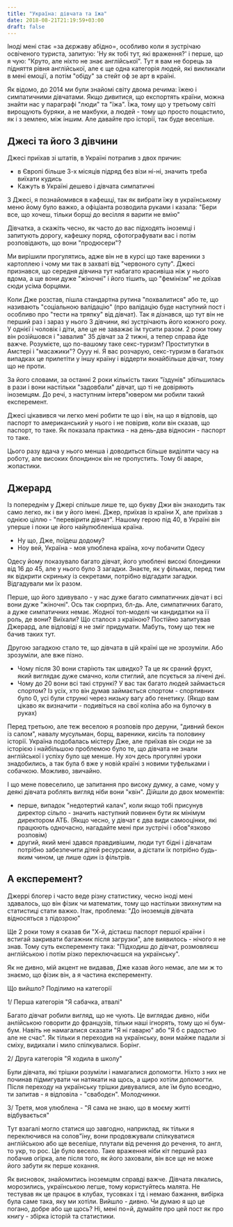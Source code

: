 ```yaml
---
title: "Україна: дівчата та їжа"
date: 2018-08-21T21:19:59+03:00
draft: false
---
```


Іноді мені стає =за дєржаву абідно=, особливо коли я зустрічаю освіченого туриста,
запитую: 'Ну як тобі тут, які враження?' і перше, що я чую: 
"Круто, але ніхто не знає англійської". Тут я вам не борець за підняття рівня англійської,
але є ще одна категорія людей, які викликали в мені емоції, а потім "обіду" за стейт оф зе арт в країні.

Як відомо, до 2014 ми були знайомі світу двома речима: їжею і симпатичними дівчатами.
Якщо дивитися, що експортять країни, можна знайти нас у параграфі "люди" та "їжа".
Їжа, тому що у третьому світі вирощують буряки, а не макбуки, а людей - тому що просто пощастило,
як і з землею, між іншим. Але давайте про історії, так буде веселіше.

## Джесі та його 3 дівчини

Джесі приїхав зі штатів, в Україні потрапив з двох причин:

- в Європі більше 3-х місяців підряд без візи ні-ні, значить треба виїхати кудись
- Кажуть в Україні дешево і дівчата симпатичні

З Джесі, я познайомився в кафешці, так як вибрати їжу в українському меню йому було важко, 
а офіціанта розводила руками і казала: "Бери все, що хочеш, тільки борщі до весілля я варити не вмію"

Дівчатка, а скажіть чесно, як часто до вас підходять іноземці і запитують дорогу, кафешку поряд, 
сфотографувати вас і потім розповідають, що вони "продюсери"?

Ми вирішили прогулятись, адже він не в курсі що таке вареники з картоплею і чому ми так в захваті
від "червоного супу". Джесі признався, що середня дівчина тут набагато красивіша ніж у нього вдома, а ще
вони дуже "жіночні" і його тішить, що "фемінізм" не доїхав сюди усіма борцями. 

Коли Дже розстав, пішла стандартна рутина "похвалитися" або те, що називають "соціальною валідацію" (про валідацію буде наступний пост і особливо про "тести на тряпку" від дівчат).
Так я дізнався, що тут він не перший раз і зараз у нього 3 дівчини, які зустрічають його кожного року.
У однієї і чоловік і діти, але це не заважає їм тусити разом. 2 роки тому він розійшовся і "завалив" 35 дівчат за 2 тижні,
а тепер справа йде важче. Розумієте, що по-вашому таке секс-туризм? Проститутки в Амстері і "масажики"? Оууу ні. 
Я вас розчарую, секс-туризм в багатьох випадках це прилетіти у іншу країну і віддерти якнайбільше дівчат, тому що не проти.

За його словами, за останні 2 роки кількість таких "їздунів" збільшилась в рази і вони настільки "задовбали" дівчат, що
ті не довіряють іноземцям. До речі, з наступним інтерв"ювером ми робили такий експеремент.

Джесі цікавився чи легко мені робити те що і він, на що я відповів, що паспорт то американський у нього 
і не повірив, коли він сказав, що паспорт, то таке. Як показала практика - на день-два відносин - паспорт то таке.

Цього разу вдача у нього менша і доводиться більше виділяти часу на роботу, але високих блондинок він не пропустить. 
Тому бі аваре, жопастики.

## Джерард

Із попереднім у Джері спільше лише те, що букву Джи він знаходить так само легко, як і ви у його імені.
Джер, приїхав із країни Х, але приїхав з однією ціллю - "перевірити дівчат". Нашому герою під 40, в Україні він уперше
і поки це його найулюбленіша країна. 

- Ну що, Дже, поїдеш додому? 
- Ноу вей, Україна - моя улюблена країна, хочу побачити Одесу

Одесу йому показувало багато дівчат, його улюблені високі блондинки від 16 до 45, але у нього було 3 загадки.
Знаєте, як у фільмах, перед тим як відкрити скриньку із секретами, потрібно відгадати загадки. Відгадували ми їх разом.

Перше, що його здивувало - у нас дуже багато симпатичних дівчат і всі вони дуже "жіночні". Ось так сюрприз, бл-дь.
Але, симпатичних багато, а дуже симпатичних немає. Жодної топ-моделі чи кандидатки на її роль, де вони? Виїхали? Що сталося з країною?
Постійно запитував Джерард, але відповіді я не зміг придумати. Мабуть, тому що теж не бачив таких тут.

Другою загадкою стало те, що дівчата в цій країні ще не зрозуміли. Або зрозуміли, але вже пізно.

- Чому після 30 вони старіють так швидко? Та це як сраний фрукт, який виглядає дуже смачно, коли стиглий, але псується за лічені дні.
- Чому до 20 вони всі такі стрункі? У вас так багато людей займається спортом? Із усіх, хто він думав займається
спортом - спортивних було 0, усі були стрункі через низьку вагу або генетику. (Якщо вам цікаво як визначити - подивіться на свої коліна або на булочку в руках)

Перед третьою, але теж веселою я розповів про деруни, "дивний бекон із салом", навалу мусульман, борщ, вареники, кисіль та половину історії.
Україна подобалась містеру Дже, але приїхав він сюди не за історією і найбільшою проблемою було те, що дівчата не знали англійської і успіху було ще менше.
Ну хоч десь прогуляні уроки знадобились, а так була б вже у новій країні з новими туфельками і собачкою. Можливо, звичайно.

І що мене повеселило, це запитання про високу думку, а саме, чому у деякі дівчата роблять вигляд ніби вони "квін".
Дійшли до двох моментів:

- перше, випадок "недотертий калач", коли якщо тобі присунув директор сільпо - значить наступний повинен бути як мінімум директором АТБ.
(Якщо чесно, у дівчат є два види самооцінки, які працюють одночасно, нагадайте мені при зустрічі і обов"язково розповім)
- другий, який мені здався правдивішим, люди тут бідні і дівчатам потрібно забезпечити дітей ресурсами, а дістати їх потрібно будь-яким чином, 
це лише один із фільтрів.

## А експеремент?

Джеррі блогер і часто веде різну статистику, чесно іноді мені здавалось, що він фізик чи математик, тому що
настільки звихнутим на статистиці стати важко. Ітак, проблема: "До іноземців дівчата відносяться з підозрою"

Ще 2 роки тому я сказав би "Х-й, дістаєш паспорт першої країни і встигай закривати багажник після загрузки", але виявилось -
нічого я не знав. Тому суть експеременту така: "Підходиш до дівчат, розмовляєш англійською і потім різко переключаєшся на українську".

Як не дивно, мій акцент не видавав, Дже казав його немає, але ми ж то знаємо, що фізик він, а я частина експеременту.

Що вийшло? Поділимо на категорії

1/ Перша категорія "Я сабачка, атвалі"

Багато дівчат робили вигляд, що не чують. Це виглядає дивно, ніби анлійською говорити до французів, тільки наші ігнорять, тому що ні бум-бум.
Навіть не намагалися сказати "Я ні гаварю" або "Я б с радостью але не счас". Як тільки я переходив на українську, вони майже падали зі сміху, видихали і 
мило спілкувалися. Борінг.

2/ Друга категорія "Я ходила в школу"

Були дівчата, які трішки розуміли і намагалися допомогти. Ніхто з них не починав підмигувати чи натякати на щось, а щиро хотіли допомогти.
Після переходу на українську трішки дивувалися, але їм було всеодно, ти запитав - я відповіла - "свабодєн". Молодчинки.

3/ Третя, моя улюблена - "Я сама не знаю, що в моєму житті відбувається"

Тут взагалі могло статися що завгодно, наприклад, як тільки я переключився на солов"їну, вони продовжували спілкуватися англійською або ще веселіше,
плутали від речення до речення, то англ, то укр, то рос. Це було весело. Таке враження ніби кіт перший раз побачив огірка, але після того, як його заховали,
 він все ще не може його забути як перше кохання.


Як висновок, знайомитись іноземцям справді важче. Дівчата лякались, морозились, українською легше, тому користуйтесь малята.
Не тестував як це працює в клубах, тусовках і тд і немаю бажання, вибірка була саме така, яку ми хотіли. Вийшло - дивно.
Чи думаю я що це погано, добре або ще щось? Ні, мені по=й, думайте про цей пост як про книгу - збірка історій та статистики.
